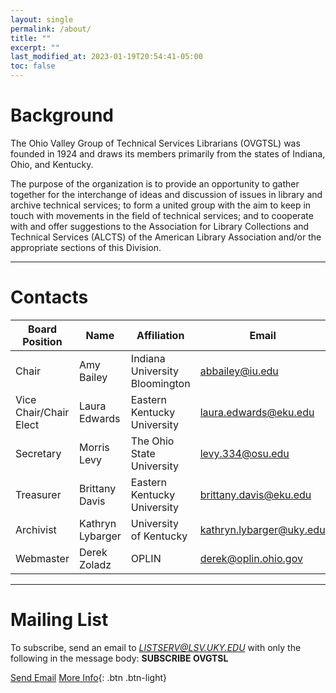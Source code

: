 ```yaml
---
layout: single
permalink: /about/
title: ""
excerpt: ""
last_modified_at: 2023-01-19T20:54:41-05:00
toc: false
---
```


# Background

The Ohio Valley Group of Technical Services Librarians (OVGTSL) was founded in 1924 and draws its members primarily from the states of Indiana, Ohio, and Kentucky.

The purpose of the organization is to provide an opportunity to gather together for the interchange of ideas and discussion of issues in library and archive technical services; to form a united group with the aim to keep in touch with movements in the field of technical services; and to cooperate with and offer suggestions to the Association for Library Collections and Technical Services (ALCTS) of the American Library Association and/or the appropriate sections of this Division.

<hr class="invisible"/>

# Contacts

| Board Position         | Name             | Affiliation                    | Email                    |
|------------------------|------------------|--------------------------------|--------------------------|
| Chair                  | Amy Bailey       | Indiana University Bloomington | abbailey@iu.edu          |
| Vice Chair/Chair Elect | Laura Edwards    | Eastern Kentucky University    | laura.edwards@eku.edu    |
| Secretary              | Morris Levy      | The Ohio State University      | levy.334@osu.edu         |
| Treasurer              | Brittany Davis   | Eastern Kentucky University    | brittany.davis@eku.edu   |
| Archivist              | Kathryn Lybarger | University of Kentucky         | kathryn.lybarger@uky.edu |
| Webmaster              | Derek Zoladz     | OPLIN                          | derek@oplin.ohio.gov     |

<hr class="invisible"/>

# Mailing List

To subscribe, send an email to *LISTSERV@LSV.UKY.EDU* with only the following in the message body: **SUBSCRIBE OVGTSL**

<a class="btn btn--info" href="mailto:LISTSERV@LSV.UKY.EDU?subject=SUBSCRIBE OVGTSL&body=SUBSCRIBE OVGTSL">Send Email</a> [More Info](http://www.lsoft.com/scripts/wl.exe?SL1=OVGTSL&H=LSV.UKY.EDU){: .btn .btn-light}